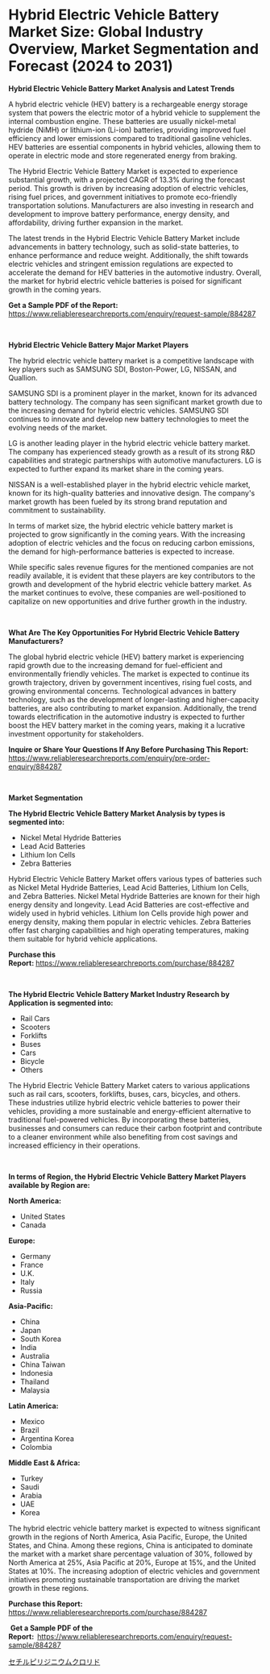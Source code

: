 <p><h1>Hybrid Electric Vehicle Battery Market Size: Global Industry Overview, Market Segmentation and Forecast (2024 to 2031)</h1></p><p><strong>Hybrid Electric Vehicle Battery Market Analysis and Latest Trends</strong></p>
<p><p>A hybrid electric vehicle (HEV) battery is a rechargeable energy storage system that powers the electric motor of a hybrid vehicle to supplement the internal combustion engine. These batteries are usually nickel-metal hydride (NiMH) or lithium-ion (Li-ion) batteries, providing improved fuel efficiency and lower emissions compared to traditional gasoline vehicles. HEV batteries are essential components in hybrid vehicles, allowing them to operate in electric mode and store regenerated energy from braking.</p><p>The Hybrid Electric Vehicle Battery Market is expected to experience substantial growth, with a projected CAGR of 13.3% during the forecast period. This growth is driven by increasing adoption of electric vehicles, rising fuel prices, and government initiatives to promote eco-friendly transportation solutions. Manufacturers are also investing in research and development to improve battery performance, energy density, and affordability, driving further expansion in the market.</p><p>The latest trends in the Hybrid Electric Vehicle Battery Market include advancements in battery technology, such as solid-state batteries, to enhance performance and reduce weight. Additionally, the shift towards electric vehicles and stringent emission regulations are expected to accelerate the demand for HEV batteries in the automotive industry. Overall, the market for hybrid electric vehicle batteries is poised for significant growth in the coming years.</p></p>
<p><strong>Get a Sample PDF of the Report:&nbsp;</strong> <a href="https://www.reliableresearchreports.com/enquiry/request-sample/884287">https://www.reliableresearchreports.com/enquiry/request-sample/884287</a></p>
<p>&nbsp;</p>
<p><strong>Hybrid Electric Vehicle Battery Major Market Players</strong></p>
<p><p>The hybrid electric vehicle battery market is a competitive landscape with key players such as SAMSUNG SDI, Boston-Power, LG, NISSAN, and Quallion. </p><p>SAMSUNG SDI is a prominent player in the market, known for its advanced battery technology. The company has seen significant market growth due to the increasing demand for hybrid electric vehicles. SAMSUNG SDI continues to innovate and develop new battery technologies to meet the evolving needs of the market.</p><p>LG is another leading player in the hybrid electric vehicle battery market. The company has experienced steady growth as a result of its strong R&D capabilities and strategic partnerships with automotive manufacturers. LG is expected to further expand its market share in the coming years.</p><p>NISSAN is a well-established player in the hybrid electric vehicle market, known for its high-quality batteries and innovative design. The company's market growth has been fueled by its strong brand reputation and commitment to sustainability.</p><p>In terms of market size, the hybrid electric vehicle battery market is projected to grow significantly in the coming years. With the increasing adoption of electric vehicles and the focus on reducing carbon emissions, the demand for high-performance batteries is expected to increase.</p><p>While specific sales revenue figures for the mentioned companies are not readily available, it is evident that these players are key contributors to the growth and development of the hybrid electric vehicle battery market. As the market continues to evolve, these companies are well-positioned to capitalize on new opportunities and drive further growth in the industry.</p></p>
<p>&nbsp;</p>
<p><strong>What Are The Key Opportunities For Hybrid Electric Vehicle Battery Manufacturers?</strong></p>
<p><p>The global hybrid electric vehicle (HEV) battery market is experiencing rapid growth due to the increasing demand for fuel-efficient and environmentally friendly vehicles. The market is expected to continue its growth trajectory, driven by government incentives, rising fuel costs, and growing environmental concerns. Technological advances in battery technology, such as the development of longer-lasting and higher-capacity batteries, are also contributing to market expansion. Additionally, the trend towards electrification in the automotive industry is expected to further boost the HEV battery market in the coming years, making it a lucrative investment opportunity for stakeholders.</p></p>
<p><strong>Inquire or Share Your Questions If Any Before Purchasing This Report:</strong> <a href="https://www.reliableresearchreports.com/enquiry/pre-order-enquiry/884287">https://www.reliableresearchreports.com/enquiry/pre-order-enquiry/884287</a></p>
<p>&nbsp;</p>
<p><strong>Market Segmentation</strong></p>
<p><strong>The Hybrid Electric Vehicle Battery Market Analysis by types is segmented into:</strong></p>
<p><ul><li>Nickel Metal Hydride Batteries</li><li>Lead Acid Batteries</li><li>Lithium Ion Cells</li><li>Zebra Batteries</li></ul></p>
<p><p>Hybrid Electric Vehicle Battery Market offers various types of batteries such as Nickel Metal Hydride Batteries, Lead Acid Batteries, Lithium Ion Cells, and Zebra Batteries. Nickel Metal Hydride Batteries are known for their high energy density and longevity. Lead Acid Batteries are cost-effective and widely used in hybrid vehicles. Lithium Ion Cells provide high power and energy density, making them popular in electric vehicles. Zebra Batteries offer fast charging capabilities and high operating temperatures, making them suitable for hybrid vehicle applications.</p></p>
<p><strong>Purchase this Report:&nbsp;</strong><a href="https://www.reliableresearchreports.com/purchase/884287">https://www.reliableresearchreports.com/purchase/884287</a></p>
<p>&nbsp;</p>
<p><strong>The Hybrid Electric Vehicle Battery Market Industry Research by Application is segmented into:</strong></p>
<p><ul><li>Rail Cars</li><li>Scooters</li><li>Forklifts</li><li>Buses</li><li>Cars</li><li>Bicycle</li><li>Others</li></ul></p>
<p><p>The Hybrid Electric Vehicle Battery Market caters to various applications such as rail cars, scooters, forklifts, buses, cars, bicycles, and others. These industries utilize hybrid electric vehicle batteries to power their vehicles, providing a more sustainable and energy-efficient alternative to traditional fuel-powered vehicles. By incorporating these batteries, businesses and consumers can reduce their carbon footprint and contribute to a cleaner environment while also benefiting from cost savings and increased efficiency in their operations.</p></p>
<p>&nbsp;</p>
<p><strong>In terms of Region, the Hybrid Electric Vehicle Battery Market Players available by Region are:</strong></p>
<p>
    <p> <strong> North America: </strong>
        <ul>
            <li>United States</li>
            <li>Canada</li>
        </ul>
        </p> 
    <p> <strong> Europe: </strong>
        <ul>
            <li>Germany</li>
            <li>France</li>
            <li>U.K.</li>
            <li>Italy</li>
            <li>Russia</li>
        </ul>
        </p> 
    <p> <strong> Asia-Pacific: </strong>
        <ul>
            <li>China</li>
            <li>Japan</li>
            <li>South Korea</li>
            <li>India</li>
            <li>Australia</li>
            <li>China Taiwan</li>
            <li>Indonesia</li>
            <li>Thailand</li>
            <li>Malaysia</li>
        </ul>
        </p> 
    <p> <strong> Latin America: </strong>
        <ul>
            <li>Mexico</li>
            <li>Brazil</li>
            <li>Argentina Korea</li>
            <li>Colombia</li>
        </ul>
        </p> 
    <p> <strong> Middle East & Africa: </strong>
        <ul>
            <li>Turkey</li>
            <li>Saudi</li>
            <li>Arabia</li>
            <li>UAE</li>
            <li>Korea</li>
        </ul>
    </p>
    </p>
<p><p>The hybrid electric vehicle battery market is expected to witness significant growth in the regions of North America, Asia Pacific, Europe, the United States, and China. Among these regions, China is anticipated to dominate the market with a market share percentage valuation of 30%, followed by North America at 25%, Asia Pacific at 20%, Europe at 15%, and the United States at 10%. The increasing adoption of electric vehicles and government initiatives promoting sustainable transportation are driving the market growth in these regions.</p></p>
<p><strong>Purchase this Report: </strong><a href="https://www.reliableresearchreports.com/purchase/884287">https://www.reliableresearchreports.com/purchase/884287</a></p>
<p>&nbsp;<strong>Get a Sample PDF of the Report:&nbsp;&nbsp;</strong><a href="https://www.reliableresearchreports.com/enquiry/request-sample/884287">https://www.reliableresearchreports.com/enquiry/request-sample/884287</a></p>
<p><strong></strong></p>
<p><p><a href="https://medium.com/@lucasrandall2020/%E3%82%BB%E3%83%81%E3%83%AB%E3%83%94%E3%83%AA%E3%82%B8%E3%83%8B%E3%82%A6%E3%83%A0%E3%82%AF%E3%83%AD%E3%83%A9%E3%82%A4%E3%83%89%E5%B8%82%E5%A0%B4-%E5%B8%82%E5%A0%B4%E3%82%B7%E3%82%A7%E3%82%A2-%E5%B8%82%E5%A0%B4%E5%8B%95%E5%90%91-%E3%81%8A%E3%82%88%E3%81%B3%E5%B0%86%E6%9D%A5%E3%81%AE%E6%88%90%E9%95%B7%E3%82%92%E6%8E%A2%E3%82%8B-1e2275dc0245">セチルピリジニウムクロリド</a></p></p>